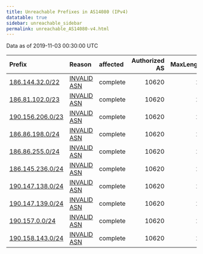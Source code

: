 ```yaml
---
title: Unreachable Prefixes in AS14080 (IPv4)
datatable: true
sidebar: unreachable_sidebar
permalink: unreachable_AS14080-v4.html
---
```


Data as of 2019-11-03 00:30:00 UTC


<div class="datatable-begin"></div>

| Prefix                                                     | Reason                                                                                                  | affected   |   Authorized AS |   MaxLength | Anchor                                         |   unreachable /24s |
|:-----------------------------------------------------------|:--------------------------------------------------------------------------------------------------------|:-----------|----------------:|------------:|:-----------------------------------------------|-------------------:|
| [186.144.32.0/22](https://stat.ripe.net/186.144.32.0/22)   | [INVALID ASN](https://rpki-validator.ripe.net/announcement-preview?asn=AS14080&prefix=186.144.32.0/22)  | complete   |           10620 |          24 | [LACNIC](unreachable_LACNIC_RPKI_Root-v4.html) |                  4 |
| [186.81.102.0/23](https://stat.ripe.net/186.81.102.0/23)   | [INVALID ASN](https://rpki-validator.ripe.net/announcement-preview?asn=AS14080&prefix=186.81.102.0/23)  | complete   |           10620 |          24 | [LACNIC](unreachable_LACNIC_RPKI_Root-v4.html) |                  2 |
| [190.156.206.0/23](https://stat.ripe.net/190.156.206.0/23) | [INVALID ASN](https://rpki-validator.ripe.net/announcement-preview?asn=AS14080&prefix=190.156.206.0/23) | complete   |           10620 |          24 | [LACNIC](unreachable_LACNIC_RPKI_Root-v4.html) |                  2 |
| [186.86.198.0/24](https://stat.ripe.net/186.86.198.0/24)   | [INVALID ASN](https://rpki-validator.ripe.net/announcement-preview?asn=AS14080&prefix=186.86.198.0/24)  | complete   |           10620 |          24 | [LACNIC](unreachable_LACNIC_RPKI_Root-v4.html) |                  1 |
| [186.86.255.0/24](https://stat.ripe.net/186.86.255.0/24)   | [INVALID ASN](https://rpki-validator.ripe.net/announcement-preview?asn=AS14080&prefix=186.86.255.0/24)  | complete   |           10620 |          24 | [LACNIC](unreachable_LACNIC_RPKI_Root-v4.html) |                  1 |
| [186.145.236.0/24](https://stat.ripe.net/186.145.236.0/24) | [INVALID ASN](https://rpki-validator.ripe.net/announcement-preview?asn=AS14080&prefix=186.145.236.0/24) | complete   |           10620 |          24 | [LACNIC](unreachable_LACNIC_RPKI_Root-v4.html) |                  1 |
| [190.147.138.0/24](https://stat.ripe.net/190.147.138.0/24) | [INVALID ASN](https://rpki-validator.ripe.net/announcement-preview?asn=AS14080&prefix=190.147.138.0/24) | complete   |           10620 |          24 | [LACNIC](unreachable_LACNIC_RPKI_Root-v4.html) |                  1 |
| [190.147.139.0/24](https://stat.ripe.net/190.147.139.0/24) | [INVALID ASN](https://rpki-validator.ripe.net/announcement-preview?asn=AS14080&prefix=190.147.139.0/24) | complete   |           10620 |          24 | [LACNIC](unreachable_LACNIC_RPKI_Root-v4.html) |                  1 |
| [190.157.0.0/24](https://stat.ripe.net/190.157.0.0/24)     | [INVALID ASN](https://rpki-validator.ripe.net/announcement-preview?asn=AS14080&prefix=190.157.0.0/24)   | complete   |           10620 |          24 | [LACNIC](unreachable_LACNIC_RPKI_Root-v4.html) |                  1 |
| [190.158.143.0/24](https://stat.ripe.net/190.158.143.0/24) | [INVALID ASN](https://rpki-validator.ripe.net/announcement-preview?asn=AS14080&prefix=190.158.143.0/24) | complete   |           10620 |          24 | [LACNIC](unreachable_LACNIC_RPKI_Root-v4.html) |                  1 |

<div class="datatable-end"></div>
